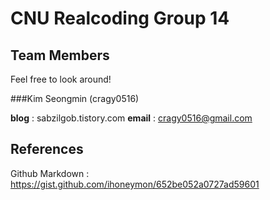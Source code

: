 # CNU Realcoding Group 14
## Team Members

Feel free to look around!

###Kim Seongmin (cragy0516)

**blog**	 : sabzilgob.tistory.com
**email**	 : cragy0516@gmail.com

## References

Github Markdown	: https://gist.github.com/ihoneymon/652be052a0727ad59601
